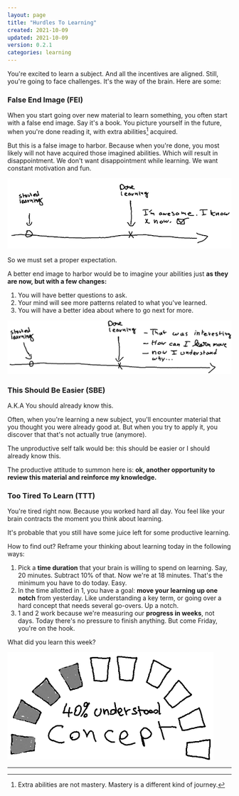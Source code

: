 ```yaml
---
layout: page
title: "Hurdles To Learning"
created: 2021-10-09
updated: 2021-10-09
version: 0.2.1
categories: learning
---
```


You're excited to learn a subject. And all the incentives are aligned. Still, you're going to
face challenges. It's the way of the brain. Here are some:

### False End Image (FEI)

When you start going over new material to learn something, you often start with a false end image. Say it's a book.
You picture yourself in the future, when you're done reading it, with extra abilities[^1] acquired.

But this is a false image to harbor. Because when you're done, you most likely will not have acquired those imagined abilities.
Which will result in disappointment. We don't want disappointment while learning. We want constant motivation and fun.

![end image v1](/assets/learning-end-image-v1.png)

So we must set a proper expectation.

A better end image to harbor would be to imagine your abilities just **as they are now, but with a few changes:**

1. You will have better questions to ask.
2. Your mind will see more patterns related to what you've learned.
3. You will have a better idea about where to go next for more.

![end image v2](/assets/learning-end-image-v2.png)

### This Should Be Easier (SBE)

A.K.A You should already know this.

Often, when you're learning a new subject, you'll encounter material that you thought you were already
good at. But when you try to apply it, you discover that that's not actually true (anymore).

The unproductive self talk would be: this should be easier or I should already know this.

The productive attitude to summon here is: **ok, another opportunity to review this material and reinforce my knowledge.**

### Too Tired To Learn (TTT)

You're tired right now. Because you worked hard all day. You feel like your brain contracts the moment you think
about learning.

It's probable that you still have some juice left for some productive learning.

How to find out? Reframe your thinking about learning today in the following ways:

1. Pick a **time duration** that your brain is willing to spend on learning.
   Say, 20 minutes. Subtract 10% of that. Now we're at 18 minutes. That's
   the minimum you have to do today. Easy.
2. In the time allotted in 1, you have a goal: **move your learning up one notch**
   from yesterday. Like understanding a key term, or going over a hard
   concept that needs several go-overs. Up a notch.
3. 1 and 2 work because we're measuring our **progress in weeks**, not days. Today
   there's no pressure to finish anything. But come Friday, you're on the hook.

What did you learn this week?

![concept](/assets/concept-40.png)

---

[^1]: Extra abilities are not mastery. Mastery is a different kind of journey.
